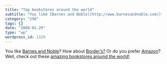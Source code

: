 ```yaml
---
title: "Top bookstores around the world"
subtitle: "You like [Barnes and Noble](http://www.barnesandnoble.com/)? How about [Border’s?](http://www.amazon..."
category: "298"
tags: []
date: "2008-01-29"
type: "wp"
wordpress_id: 1129
---
```

You like [Barnes and Noble](http://www.barnesandnoble.com/)? How about [Border’s?](http://www.amazon.com/exec/obidos/tg/browse/-/577394) Or do you prefer [Amazon](http://www.amazon.com)?
Well, check out these [amazing bookstores around the world!](http://books.guardian.co.uk/shoptalk/story/0,,2239172,00.html?gusrc=rss&feed=10)